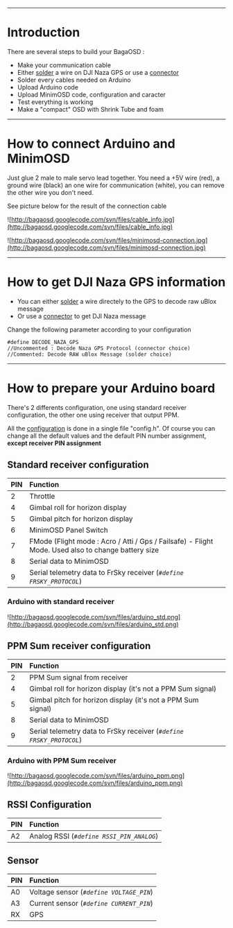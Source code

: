 
---

# Introduction #

There are several steps to build your BagaOSD :
  * Make your communication cable
  * Either [solder](uBloxSolder.md) a wire on DJI Naza GPS or use a [connector](NazaConnector.md)
  * Solder every cables needed on Arduino
  * Upload Arduino code
  * Upload MinimOSD code, configuration and caracter
  * Test everything is working
  * Make a "compact" OSD with Shrink Tube and foam



---

# How to connect Arduino and MinimOSD #

Just glue 2 male to male servo lead together. You need a +5V wire (red), a ground wire (black) an one wire for communication (white), you can remove the other wire you don't need.

See picture below for the result of the connection cable

![http://bagaosd.googlecode.com/svn/files/cable_info.jpg](http://bagaosd.googlecode.com/svn/files/cable_info.jpg)

![http://bagaosd.googlecode.com/svn/files/minimosd-connection.jpg](http://bagaosd.googlecode.com/svn/files/minimosd-connection.jpg)


---

# How to get DJI Naza GPS information #

  * You can either [solder](uBloxSolder.md) a wire directely to the GPS to decode raw uBlox message
  * Or use a [connector](NazaConnector.md) to get DJI Naza message

Change the following parameter according to your configuration
```
#define DECODE_NAZA_GPS            
//Uncommented : Decode Naza GPS Protocol (connector choice)
//Commented: Decode RAW uBlox Message (solder choice)
```


---

# How to prepare your Arduino board #

There's 2 differents configuration, one using standard receiver configuration, the other one using receiver that output PPM.

All the [configuration](Parameter.md) is done in a single file "config.h". Of course you can change all the default values and the default PIN number assignment, **except receiver PIN assignment**


## Standard receiver configuration ##
| **PIN** | **Function** |
|:--------|:-------------|
| 2       | Throttle     |
| 4       | Gimbal roll for horizon display |
| 5       | Gimbal pitch for horizon display |
| 6       | MinimOSD Panel Switch |
| 7       | FMode (Flight mode : Acro / Atti / Gps / Failsafe) - Flight Mode. Used also to change battery size|
| 8       | Serial data to MinimOSD |
| 9       | Serial telemetry data to FrSky receiver (_`#define FRSKY_PROTOCOL`_) |

### Arduino with standard receiver ###
![http://bagaosd.googlecode.com/svn/files/arduino_std.png](http://bagaosd.googlecode.com/svn/files/arduino_std.png)



## PPM Sum receiver configuration ##
| **PIN** | **Function** |
|:--------|:-------------|
| 2       | PPM Sum signal from receiver |
| 4       | Gimbal roll for horizon display (it's not a PPM Sum signal)|
| 5       | Gimbal pitch for horizon display (it's not a PPM Sum signal)|
| 8       | Serial data to MinimOSD |
| 9       | Serial telemetry data to FrSky receiver (_`#define FRSKY_PROTOCOL`_) |

### Arduino with PPM Sum receiver ###
![http://bagaosd.googlecode.com/svn/files/arduino_ppm.png](http://bagaosd.googlecode.com/svn/files/arduino_ppm.png)


## RSSI Configuration ##
| **PIN** | **Function** |
|:--------|:-------------|
| A2      | Analog RSSI (_`#define RSSI_PIN_ANALOG`_) |


## Sensor ##
| **PIN** | **Function** |
|:--------|:-------------|
| A0      | Voltage sensor (_`#define VOLTAGE_PIN`_) |
| A3      | Current sensor (_`#define CURRENT_PIN`_)|
| RX      | GPS          |